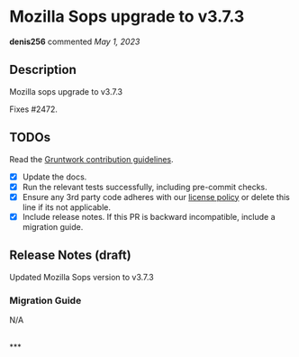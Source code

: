 # Mozilla Sops upgrade to v3.7.3

**denis256** commented *May 1, 2023*

<!-- Prepend '[WIP]' to the title if this PR is still a work-in-progress. Remove it when it is ready for review! -->

## Description

Mozilla sops upgrade to v3.7.3

Fixes #2472.

<!-- Description of the changes introduced by this PR. -->

## TODOs

Read the [Gruntwork contribution guidelines](https://gruntwork.notion.site/Gruntwork-Coding-Methodology-02fdcd6e4b004e818553684760bf691e).

- [x] Update the docs.
- [x] Run the relevant tests successfully, including pre-commit checks.
- [x] Ensure any 3rd party code adheres with our [license policy](https://www.notion.so/gruntwork/Gruntwork-licenses-and-open-source-usage-policy-f7dece1f780341c7b69c1763f22b1378) or delete this line if its not applicable.
- [x] Include release notes. If this PR is backward incompatible, include a migration guide.

## Release Notes (draft)

<!-- One-line description of the PR that can be included in the final release notes. -->
Updated Mozilla Sops version to v3.7.3

### Migration Guide

<!-- Important: If you made any backward incompatible changes, then you must write a migration guide! -->

N/A

<br />
***



